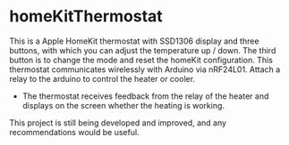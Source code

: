 # homeKitThermostat
This is a Apple HomeKit thermostat with SSD1306 display and three buttons,
with which you can adjust the temperature up / down.
The third button is to change the mode and reset the homeKit configuration.
This thermostat communicates wirelessly with Arduino via nRF24L01.
Attach a relay to the arduino to control the heater or cooler.
- The thermostat receives feedback from the relay of the heater and displays on the screen whether the heating is working.

This project is still being developed and improved, and any recommendations would be useful.
